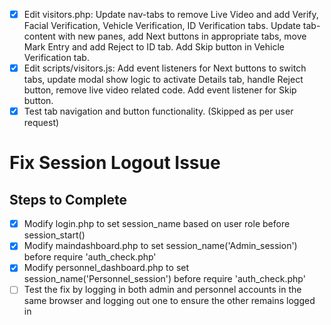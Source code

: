 - [x] Edit visitors.php: Update nav-tabs to remove Live Video and add Verify, Facial Verification, Vehicle Verification, ID Verification tabs. Update tab-content with new panes, add Next buttons in appropriate tabs, move Mark Entry and add Reject to ID tab. Add Skip button in Vehicle Verification tab.
- [x] Edit scripts/visitors.js: Add event listeners for Next buttons to switch tabs, update modal show logic to activate Details tab, handle Reject button, remove live video related code. Add event listener for Skip button.
- [x] Test tab navigation and button functionality. (Skipped as per user request)

# Fix Session Logout Issue

## Steps to Complete
- [x] Modify login.php to set session_name based on user role before session_start()
- [x] Modify maindashboard.php to set session_name('Admin_session') before require 'auth_check.php'
- [x] Modify personnel_dashboard.php to set session_name('Personnel_session') before require 'auth_check.php'
- [ ] Test the fix by logging in both admin and personnel accounts in the same browser and logging out one to ensure the other remains logged in
